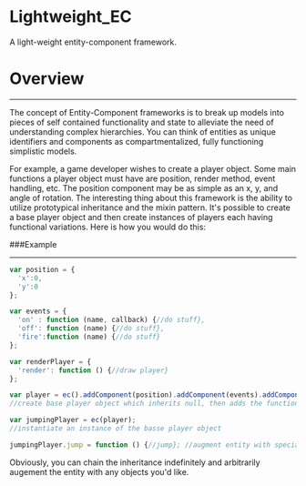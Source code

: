 Lightweight_EC
==============

A light-weight entity-component framework.

# Overview

***

The concept of Entity-Component frameworks is to break up models into pieces of self contained functionality and state to alleviate the need of understanding complex hierarchies. You can think of entities as unique identifiers and components as compartmentalized, fully functioning simplistic models. 

For example, a game developer wishes to create a player object.  Some main functions a player object must have are position, render method, event handling, etc. The position component may be as simple as an x, y, and angle of rotation. The interesting thing about this framework is the ability to utilize prototypical inheritance and the mixin pattern.  It's possible to create a base player object and then create instances of players each having functional variations.  Here is how you would do this:

###Example

***
```javascript
var position = {
  'x':0,
  'y':0
};

var events = {
  'on' : function (name, callback) {//do stuff},
  'off': function (name) {//do stuff},
  'fire':function (name) {//do stuff}
};

var renderPlayer = {
  'render': function () {//draw player}
};

var player = ec().addComponent(position).addComponent(events).addComponent(renderPlayer);  
//create base player object which inherits null, then adds the functionality of all 3 components we have defined.

var jumpingPlayer = ec(player);
//instantiate an instance of the basse player object

jumpingPlayer.jump = function () {//jump}; //augment entity with specialized own props
```
Obviously, you can chain the inheritance indefinitely and arbitrarily augement the entity with any objects you'd like.
